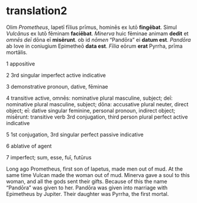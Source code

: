 
# translation2

Olim *Prometheus*, Iapetī fīlius prīmus, hominēs ex lutō **fingēbat**. Simul *Vulcānus* ex lutō fēminam **faciēbat**. *Minerva* huic fēminae animam **dedit** et *omnēs deī* dōna eī **misērunt**. ob id *nōmen* “Pandōra” ei **datum est**. *Pandōra* ab Iove in coniugium Epimetheō **data est**. *Fīlia* eōrum **erat** Pyrrha, prīma mortālis.

1 appositive

2 3rd singular imperfect active indicative

3 demonstrative pronoun, dative, fēminae

4 transitive active, omnēs: nominative plural masculine, subject; deī: nominative plural masculine, subject;
dōna: accusative plural neuter, direct object; eī: dative singular feminine, personal pronoun, indirect object; misērunt: transitive verb 3rd conjugation, third person plural perfect active indicative

5 1st conjugation, 3rd singular perfect passive indicative

6 ablative of agent

7 imperfect; sum, esse, fuī, futūrus


Long ago Prometheus, first son of Iapetus, made men out of mud. At the same time Vulcan made the woman out of mud. Minerva gave a soul to this woman, and all the gods sent their gifts. Because of this the name “Pandōra” was given to her. Pandōra was given into marriage with Epimetheus by Jupiter. Their daughter was Pyrrha, the first mortal.
